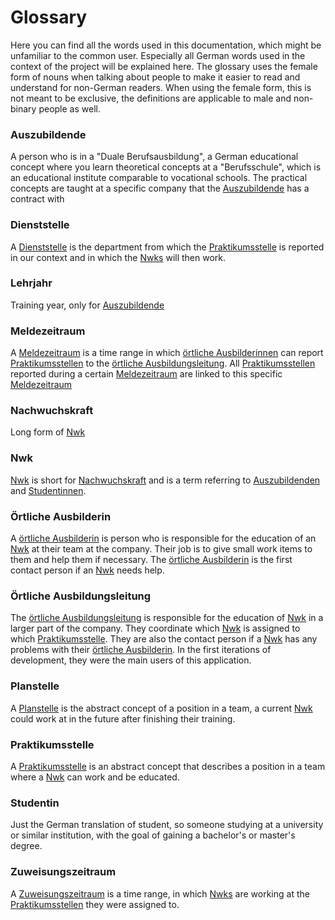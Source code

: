 # Glossary

Here you can find all the words used in this documentation, which might be
unfamiliar to the common user.
Especially all German words used in the context of the project will be explained here.
The glossary uses the female form of nouns when talking about people to make it easier to
read and understand for non-German readers.
When using the female form, this is not meant to be exclusive, the definitions
are applicable to male and non-binary people as well.

### Auszubildende

A person who is in a "Duale Berufsausbildung", a German educational concept where you learn theoretical
concepts at a "Berufsschule", which is an educational institute comparable to vocational schools.
The practical concepts are taught at a specific company that the [Auszubildende](./glossary.md#auszubildende)
has a contract with

### Dienststelle

A [Dienststelle](#dienststelle) is the department from which the [Praktikumsstelle](#praktikumsstelle) is reported in our context and in which the [Nwks](#nachwuchskraft) will then work.

### Lehrjahr

Training year, only for [Auszubildende](#auszubildende)

### Meldezeitraum

A [Meldezeitraum](./glossary.md#meldezeitraum) is a time range in which [örtliche Ausbilderinnen](./glossary.md#ortliche-ausbilderin) can
report [Praktikumsstellen](./glossary.md#praktikumsstelle) to the [örtliche Ausbildungsleitung](./glossary.md#ortliche-ausbildungsleitung).
All [Praktikumsstellen](./glossary.md#praktikumsstelle) reported during a certain [Meldezeitraum](./glossary.md#meldezeitraum) are linked to this specific [Meldezeitraum](./glossary.md#meldezeitraum)

### Nachwuchskraft
Long form of [Nwk](./glossary.md#nwk)

### Nwk
[Nwk](./glossary.md#nwk) is short for [Nachwuchskraft](./glossary.md#nachwuchskraft) and is a term referring to [Auszubildenden](./glossary.md#auszubildende) and [Studentinnen](./glossary.md#studentin).

### Örtliche Ausbilderin

A [örtliche Ausbilderin](./glossary.md#ortliche-ausbilderin) is person who is responsible for the education of an [Nwk](./glossary.md#nwk) at their team at the company. Their job is to give small work items to them and help them if necessary.
The [örtliche Ausbilderin](./glossary.md#ortliche-ausbilderin) is the first contact person if an [Nwk](./glossary.md#nwk) needs help.

### Örtliche Ausbildungsleitung

The [örtliche Ausbildungsleitung](./glossary.md#örtliche-ausbildungsleitung) is responsible for the education of [Nwk](./glossary.md#nwk) in a larger part of the company.
They coordinate which [Nwk](./glossary.md#nwk) is assigned to which [Praktikumsstelle](./glossary.md#praktikumsstelle).
They are also the contact person if a [Nwk](./glossary.md#nwk) has any problems with their [örtliche Ausbilderin](./glossary.md#ortliche-ausbilderin).
In the first iterations of development, they were the main users of this application.

### Planstelle
A [Planstelle](./glossary.md#planstelle) is the abstract concept of a position in a team,
a current [Nwk](./glossary.md#nwk) could work at in the future after finishing their training. 

### Praktikumsstelle

A [Praktikumsstelle](./glossary.md#praktikumsstelle) is an abstract concept that describes a position in a team where a [Nwk](./glossary.md#nwk) can work and be educated.

### Studentin
Just the German translation of student, so someone studying at a university or similar institution,
with the goal of gaining a bachelor's or master's degree.

### Zuweisungszeitraum
A [Zuweisungszeitraum](./glossary.md#zuweisungszeitraum) is a time range, in which [Nwks](./glossary.md#nwk) are working at the [Praktikumsstellen](./glossary.md#praktikumsstelle) they were assigned to.